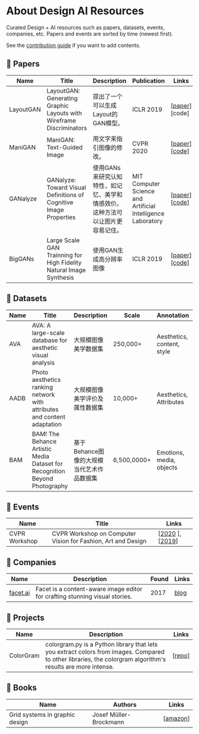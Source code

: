 # About Design AI Resources

Curated Design + AI resources such as papers, datasets, events, companies, etc. Papers and events are sorted by time (newest first). 

See the [contribution guide](contribute-guide.md) if you want to add contents.

## 📃 Papers

| Name | Title | Description | Publication | Links |  
| --- | --- | --- | --- | --- |  
| LayoutGAN | LayoutGAN: Generating Graphic Layouts with Wireframe Discriminators | 提出了一个可以生成Layout的GAN模型。 | ICLR 2019 |  [[paper](https://arxiv.org/pdf/1901.06767.pdf)] [code] |  
| ManiGAN | ManiGAN: Text-Guided Image | 用文字来指引图像的修改。 | CVPR 2020 |  [[paper](https://arxiv.org/abs/1912.06203)] [[code](https://github.com/mrlibw/ManiGAN)]|  
| GANalyze | GANalyze: Toward Visual Definitions of Cognitive Image Properties | 使用GANs来研究认知特性，如记忆、美学和情感效价。这种方法可以让图片更容易记住。 | MIT Computer Science and Artificial Intelligence Laboratory |  [[paper](http://ganalyze.csail.mit.edu/)] [[code](https://github.com/LoreGoetschalckx/GANalyze)]|  
| BigGANs | Large Scale GAN Trainning for High Fidelity Natural Image Synthesis  | 使用GAN生成高分辨率图像 | ICLR 2019 |  [[paper](https://arxiv.org/pdf/1809.11096.pdf)] [[code](https://artbreeder.com/browse)]|  

## 🎯 Datasets

| Name | Title | Description | Scale | Annotation | Links |  
| --- | --- | --- | --- | --- | --- |  
| AVA | AVA: A large-scale database for aesthetic visual analysis | 大规模图像美学数据集 | 250,000+ | Aesthetics, content, style |  [[paper](http://refbase.cvc.uab.es/files/MMP2012a.pdf)] [download] |  
| AADB | Photo aesthetics ranking network with attributes and content adaptation | 大规模图像美学评价及属性数据集 | 10,000+ | Aesthetics, Attributes | [[paper](https://arxiv.org/pdf/1606.01621.pdf)] [[download](https://github.com/aimerykong/deepImageAestheticsAnalysis)] |
| BAM | BAM! The Behance Artistic Media Dataset for Recognition Beyond Photography | 基于Behance图像的大规模当代艺术作品数据集 | 6,500,0000+ | Emotions, media, objects | [[paper](https://arxiv.org/pdf/1704.08614.pdf)] [[download](https://bam-dataset.org/)] |

## 🎈 Events

| Name | Title | Links |
| --- | --- | --- | 
| CVPR Workshop | CVPR Workshop on Computer Vision for Fashion, Art and Design | [[2020](https://sites.google.com/view/cvcreative2020) ], [[2019](TBA)]| 

## 🏢 Companies

| Name | Description | Found | Links |
| --- | --- | --- | --- |
| [facet.ai](https://facet.ai/) | Facet is a content-aware image editor for crafting stunning visual stories. | 2017 | [blog](https://medium.com/facet-ai) |

## 📂 Projects

| Name | Description | Links | 
| --- | --- | --- |  
| ColorGram | colorgram.py is a Python library that lets you extract colors from images. Compared to other libraries, the colorgram algorithm's results are more intense. |  [[repo](https://github.com/obskyr/colorgram.py)] |  


## :orange_book: Books

| Name | Authors | Links | 
| --- | --- | --- |  
| Grid systems in graphic design | Josef Müller-Brockmann |  [[amazon](https://www.amazon.com/Grid-systems-graphic-design-communication/dp/3721201450)] |  
